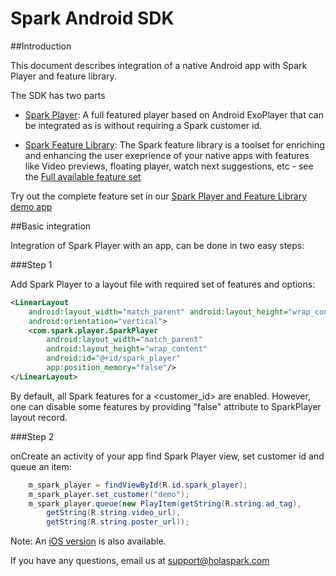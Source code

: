 # Spark Android SDK

##Introduction

This document describes integration of a native Android app with Spark Player and feature library.

The SDK has two parts

- [Spark Player](https://github.com/hola/spark_android_sdk/blob/master/player):
  A full featured player based on Android ExoPlayer that can be integrated as is without requiring a Spark customer id.

- [Spark Feature Library](https://github.com/hola/spark_android_sdk/blob/master/lib):
The Spark feature library is a toolset for enriching and enhancing the user exeprience of your native apps with features like Video previews, floating player, watch next suggestions, etc - see the [Full available feature set](https://holaspark.com) 

Try out the complete feature set in our [Spark Player and Feature Library demo app](https://play.google.com/store/apps/details?id=com.holaspark.holaplayerdemo)

##Basic integration

Integration of Spark Player with an app, can be done in two easy steps:

###Step 1

Add Spark Player to a layout file with required set of features and options:

```xml
<LinearLayout
    android:layout_width="match_parent" android:layout_height="wrap_content"
    android:orientation="vertical">
    <com.spark.player.SparkPlayer
        android:layout_width="match_parent"
        android:layout_height="wrap_content"
        android:id="@+id/spark_player"
        app:position_memory="false"/>
</LinearLayout>
```
By default, all Spark features for a &lt;customer_id&gt; are enabled. However, one can disable some features by providing "false" attribute to SparkPlayer layout record.

###Step 2

onCreate an activity of your app find Spark Player view, set customer id and queue an item:

```java
    m_spark_player = findViewById(R.id.spark_player);
    m_spark_player.set_customer("demo");
    m_spark_player.queue(new PlayItem(getString(R.string.ad_tag),
        getString(R.string.video_url),
        getString(R.string.poster_url));
```

Note: An [iOS version](https://github.com/hola/spark_ios_sdk) is also available.

If you have any questions, email us at support@holaspark.com